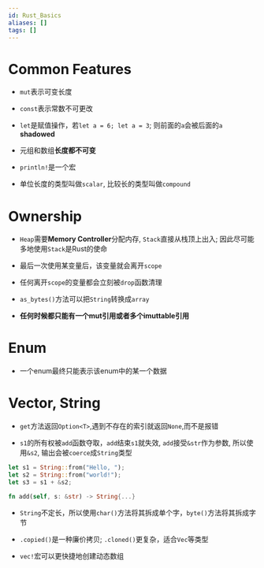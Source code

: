 ```yaml
---
id: Rust_Basics
aliases: []
tags: []
---
```


# Common Features

- `mut`表示可变长度

- `const`表示常数不可更改
 
- `let`是赋值操作，若`let a = 6; let a = 3`; 则前面的`a`会被后面的`a` **shadowed**
 
- 元组和数组**长度都不可变**

- `println!`是一个宏

- 单位长度的类型叫做`scalar`, 比较长的类型叫做`compound`

# Ownership

- `Heap`需要**Memory Controller**分配内存, `Stack`直接从栈顶上出入; 因此尽可能多地使用`Stack`是Rust的使命

- 最后一次使用某变量后，该变量就会离开`scope`

- 任何离开`scope`的变量都会立刻被`drop`函数清理

- `as_bytes()`方法可以把`String`转换成`array`

- **任何时候都只能有一个mut引用或者多个imuttable引用**

# Enum

- 一个enum最终只能表示该enum中的某一个数据

# Vector, String

- `get`方法返回`Option<T>`,遇到不存在的索引就返回`None`,而不是报错

- `s1`的所有权被`add`函数夺取，`add`结束`s1`就失效,  `add`接受`&str`作为参数, 所以使用`&s2`, 输出会被`coerce`成`String`类型

```rs
let s1 = String::from("Hello, ");
let s2 = String::from("world!");
let s3 = s1 + &s2;

fn add(self, s: &str) -> String{...}
```

- `String`不定长，所以使用`char()`方法将其拆成单个字，`byte()`方法将其拆成字节

- `.copied()`是一种廉价拷贝; `.cloned()`更复杂，适合`Vec`等类型

- `vec!`宏可以更快捷地创建动态数组

# 
